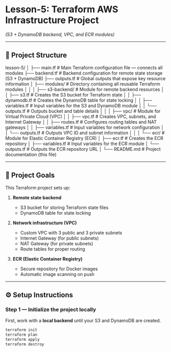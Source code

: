 # Lesson-5: Terraform AWS Infrastructure Project  
*(S3 + DynamoDB backend, VPC, and ECR modules)*

---

## 📁 Project Structure

lesson-5/
│
├── main.tf # Main Terraform configuration file — connects all modules
├── backend.tf # Backend configuration for remote state storage (S3 + DynamoDB)
├── outputs.tf # Global outputs that expose key resource information
│
├── modules/ # Directory containing all reusable Terraform modules
│ │
│ ├── s3-backend/ # Module for remote backend resources
│ │ ├── s3.tf # Creates the S3 bucket for Terraform state
│ │ ├── dynamodb.tf # Creates the DynamoDB table for state locking
│ │ ├── variables.tf # Input variables for the S3 and DynamoDB module
│ │ └── outputs.tf # Outputs bucket and table details
│ │
│ ├── vpc/ # Module for Virtual Private Cloud (VPC)
│ │ ├── vpc.tf # Creates VPC, subnets, and Internet Gateway
│ │ ├── routes.tf # Configures routing tables and NAT gateways
│ │ ├── variables.tf # Input variables for network configuration
│ │ └── outputs.tf # Outputs VPC ID and subnet information
│ │
│ └── ecr/ # Module for Elastic Container Registry (ECR)
│ ├── ecr.tf # Creates the ECR repository
│ ├── variables.tf # Input variables for the ECR module
│ └── outputs.tf # Outputs the ECR repository URL
│
└── README.md # Project documentation (this file)

---

## 🎯 **Project Goals**

This Terraform project sets up:
1. **Remote state backend**  
   - S3 bucket for storing Terraform state files  
   - DynamoDB table for state locking  

2. **Network infrastructure (VPC)**  
   - Custom VPC with 3 public and 3 private subnets  
   - Internet Gateway (for public subnets)  
   - NAT Gateway (for private subnets)  
   - Route tables for proper routing  

3. **ECR (Elastic Container Registry)**  
   - Secure repository for Docker images  
   - Automatic image scanning on push  

---

## ⚙️ **Setup Instructions**

### Step 1 — Initialize the project locally
First, work with a **local backend** until your S3 and DynamoDB are created.

```bash
terraform init
terraform plan
terraform apply
terraform destroy
